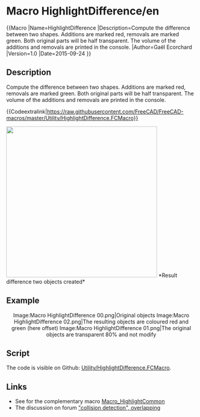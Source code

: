 # Macro HighlightDifference/en
 {{Macro
|Name=HighlightDifference
|Description=Compute the difference between two shapes. Additions are marked red, removals are marked green. Both original parts will be half transparent. The volume of the additions and removals are printed in the console.
|Author=Gaël Ecorchard
|Version=1.0
|Date=2015-09-24
}}

## Description

Compute the difference between two shapes. Additions are marked red, removals are marked green. Both original parts will be half transparent. The volume of the additions and removals are printed in the console.


{{Codeextralink|https://raw.githubusercontent.com/FreeCAD/FreeCAD-macros/master/Utility/HighlightDifference.FCMacro}}

<img alt="" src=images/Macro_HighlightDifference_02.png  style="width:400px;"> 
*Result difference two objects created*

## Example


<center>

Image:Macro HighlightDifference 00.png\|Original objects Image:Macro HighlightDifference 02.png\|The resulting objects are coloured red and green (here offset) Image:Macro HighlightDifference 01.png\|The original objects are transparent 80% and not modify


</center>




## Script

The code is visible on Github: [Utility/HighlightDifference.FCMacro](https://github.com/FreeCAD/FreeCAD-macros/blob/master/Utility/HighlightDifference.FCMacro).

## Links

-   See for the complementary macro [Macro\_HighlightCommon](Macro_HighlightCommon.md)
-   The discussion on forum [\"collision detection\", overlapping](http://forum.freecadweb.org/viewtopic.php?f=22&t=12426)
